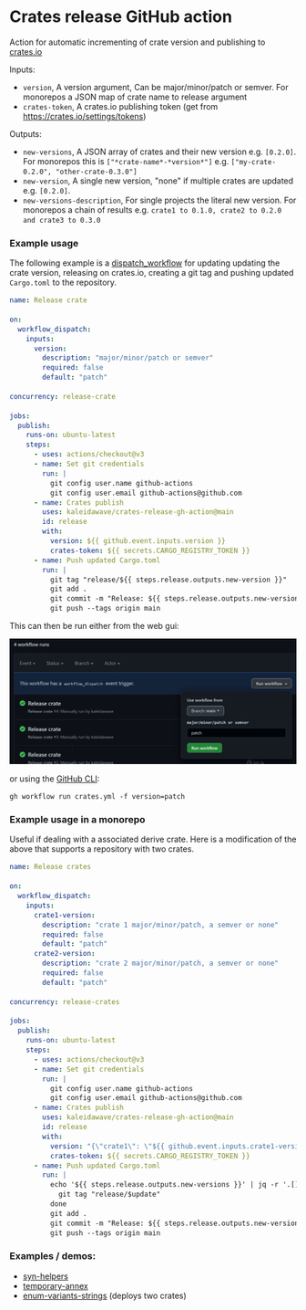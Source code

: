 # Crates release GitHub action

Action for automatic incrementing of crate version and publishing to [crates.io](https://crates.io)

Inputs: 
- `version`, A version argument, Can be major/minor/patch or semver. For monorepos a JSON map of crate name to release argument
- `crates-token`, A crates.io publishing token (get from https://crates.io/settings/tokens)

Outputs:
- `new-versions`, A JSON array of crates and their new version e.g. `[0.2.0]`. For monorepos this is `["*crate-name*-*version*"]` e.g. `["my-crate-0.2.0", "other-crate-0.3.0"]`
- `new-version`, A single new version, "none" if multiple crates are updated e.g. `[0.2.0]`.
- `new-versions-description`, For single projects the literal new version. For monorepos a chain of results e.g. `crate1 to 0.1.0, crate2 to 0.2.0 and crate3 to 0.3.0`

### Example usage

The following example is a [dispatch_workflow](https://docs.github.com/en/actions/managing-workflow-runs/manually-running-a-workflow) for updating updating the crate version, releasing on crates.io, creating a git tag and pushing updated `Cargo.toml` to the repository.

```yml
name: Release crate

on:
  workflow_dispatch:
    inputs:
      version:
        description: "major/minor/patch or semver"
        required: false
        default: "patch"

concurrency: release-crate

jobs:
  publish:
    runs-on: ubuntu-latest
    steps:
      - uses: actions/checkout@v3
      - name: Set git credentials
        run: |
          git config user.name github-actions
          git config user.email github-actions@github.com
      - name: Crates publish
        uses: kaleidawave/crates-release-gh-action@main
        id: release
        with:
          version: ${{ github.event.inputs.version }}
          crates-token: ${{ secrets.CARGO_REGISTRY_TOKEN }}
      - name: Push updated Cargo.toml
        run: |
          git tag "release/${{ steps.release.outputs.new-version }}"
          git add .
          git commit -m "Release: ${{ steps.release.outputs.new-versions-description }}"
          git push --tags origin main
```

This can then be run either from the web gui: 

![example usage image](demo.png)

or using the [GitHub CLI](https://cli.github.com/):
```
gh workflow run crates.yml -f version=patch
```

### Example usage in a monorepo

Useful if dealing with a associated derive crate. Here is a modification of the above that supports a repository with two crates.

```yml
name: Release crates

on:
  workflow_dispatch:
    inputs:
      crate1-version:
        description: "crate 1 major/minor/patch, a semver or none"
        required: false
        default: "patch"
      crate2-version:
        description: "crate 2 major/minor/patch, a semver or none"
        required: false
        default: "patch"

concurrency: release-crates

jobs:
  publish:
    runs-on: ubuntu-latest
    steps:
      - uses: actions/checkout@v3
      - name: Set git credentials
        run: |
          git config user.name github-actions
          git config user.email github-actions@github.com
      - name: Crates publish
        uses: kaleidawave/crates-release-gh-action@main
        id: release
        with:
          version: "{\"crate1\": \"${{ github.event.inputs.crate1-version }}\", \"crate2\": \"${{ github.event.inputs.crate2-version }}\" }"
          crates-token: ${{ secrets.CARGO_REGISTRY_TOKEN }}
      - name: Push updated Cargo.toml
        run: |
          echo '${{ steps.release.outputs.new-versions }}' | jq -r '.[]' | while read -r update; do
            git tag "release/$update"
          done
          git add .
          git commit -m "Release: ${{ steps.release.outputs.new-versions-description }}"
          git push --tags origin main
```

### Examples / demos:

- [syn-helpers](https://github.com/kaleidawave/syn-helpers)
- [temporary-annex](https://github.com/kaleidawave/temporary-annex)
- [enum-variants-strings](https://github.com/kaleidawave/enum-variants-strings) (deploys two crates)